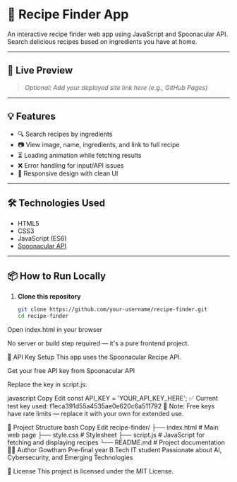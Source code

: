 # 🍴 Recipe Finder App

An interactive recipe finder web app using JavaScript and Spoonacular API.  
Search delicious recipes based on ingredients you have at home.

---

## 🚀 Live Preview

> _Optional: Add your deployed site link here (e.g., GitHub Pages)_

---

## 💡 Features

- 🔍 Search recipes by ingredients  
- 📷 View image, name, ingredients, and link to full recipe  
- ⏳ Loading animation while fetching results  
- ❌ Error handling for input/API issues  
- 📱 Responsive design with clean UI  

---

## 🛠️ Technologies Used

- HTML5  
- CSS3  
- JavaScript (ES6)  
- [Spoonacular API](https://spoonacular.com/food-api)

---

## 📦 How to Run Locally

1. **Clone this repository**
   ```bash
   git clone https://github.com/your-username/recipe-finder.git
   cd recipe-finder
Open index.html in your browser

No server or build step required — it's a pure frontend project.

🔑 API Key Setup
This app uses the Spoonacular Recipe API.

Get your free API key from Spoonacular API

Replace the key in script.js:

javascript
Copy
Edit
const API_KEY = 'YOUR_API_KEY_HERE';
✅ Current test key used: f1eca391d55a4535ae0e620c6a511792
📌 Note: Free keys have rate limits — replace it with your own for extended use.

📁 Project Structure
bash
Copy
Edit
recipe-finder/
├── index.html       # Main web page
├── style.css        # Stylesheet
├── script.js        # JavaScript for fetching and displaying recipes
└── README.md        # Project documentation
👨‍💻 Author
Gowtham
Pre-final year B.Tech IT student
Passionate about AI, Cybersecurity, and Emerging Technologies


📄 License
This project is licensed under the MIT License.
